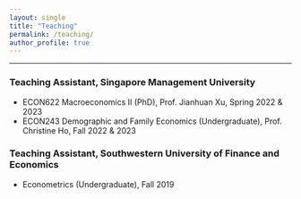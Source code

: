 ```yaml
---
layout: single
title: "Teaching"
permalink: /teaching/
author_profile: true
---
```


------
### Teaching Assistant, Singapore Management University
- ECON622 Macroeconomics II (PhD), Prof. Jianhuan Xu, Spring 2022 & 2023
- ECON243 Demographic and Family Economics (Undergraduate), Prof. Christine Ho, Fall 2022 & 2023 

### Teaching Assistant, Southwestern University of Finance and Economics
- Econometrics (Undergraduate), Fall 2019
